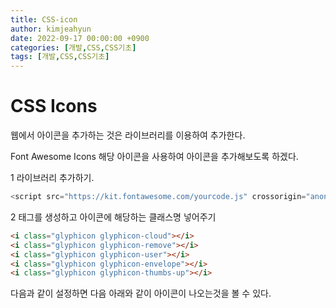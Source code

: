 ```yaml
---
title: CSS-icon
author: kimjeahyun
date: 2022-09-17 00:00:00 +0900
categories: [개발,CSS,CSS기초]
tags: [개발,CSS,CSS기초]
---
```


# CSS Icons

웹에서 아이콘을 추가하는 것은 라이브러리를 이용하여 추가한다.

Font Awesome Icons 해당 아이콘을 사용하여 아이콘을 추가해보도록 하겠다.

1 라이브러리 추가하기.

```javascript
<script src="https://kit.fontawesome.com/yourcode.js" crossorigin="anonymous"></script>
```

2 태그를 생성하고 아이콘에 해당하는 클래스명 넣어주기

```html
<i class="glyphicon glyphicon-cloud"></i>
<i class="glyphicon glyphicon-remove"></i>
<i class="glyphicon glyphicon-user"></i>
<i class="glyphicon glyphicon-envelope"></i>
<i class="glyphicon glyphicon-thumbs-up"></i>
```

다음과 같이 설정하면 다음 아래와 같이 아이콘이 나오는것을 볼 수 있다.
<script src="https://kit.fontawesome.com/yourcode.js" crossorigin="anonymous"></script>

<i class="glyphicon glyphicon-cloud"></i>
<i class="glyphicon glyphicon-remove"></i>
<i class="glyphicon glyphicon-user"></i>
<i class="glyphicon glyphicon-envelope"></i>
<i class="glyphicon glyphicon-thumbs-up"></i>

